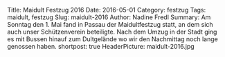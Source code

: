 Title: Maidult Festzug 2016
Date: 2016-05-01
Category: festzug
Tags: maidult, festzug
Slug: maidult-2016
Author: Nadine Fredl
Summary: Am Sonntag den 1. Mai fand in Passau der Maidultfestzug statt, an dem sich auch unser Schützenverein beteiligte. Nach dem Umzug in der Stadt ging es mit Bussen hinauf zum Dultgelände wo wir den Nachmittag noch lange genossen haben.
shortpost: true
HeaderPicture: maidult-2016.jpg
